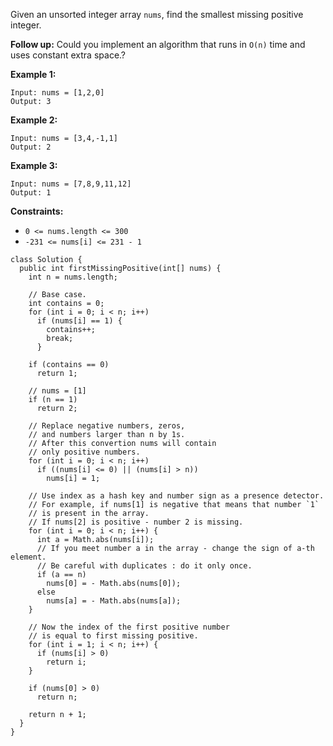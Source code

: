 Given an unsorted integer array `nums`, find the smallest missing positive integer.

**Follow up:** Could you implement an algorithm that runs in `O(n)` time and uses constant extra space.?

 

**Example 1:**

```
Input: nums = [1,2,0]
Output: 3
```

**Example 2:**

```
Input: nums = [3,4,-1,1]
Output: 2
```

**Example 3:**

```
Input: nums = [7,8,9,11,12]
Output: 1
```

 

**Constraints:**

- `0 <= nums.length <= 300`
- `-231 <= nums[i] <= 231 - 1`

```
class Solution {
  public int firstMissingPositive(int[] nums) {
    int n = nums.length;

    // Base case.
    int contains = 0;
    for (int i = 0; i < n; i++)
      if (nums[i] == 1) {
        contains++;
        break;
      }

    if (contains == 0)
      return 1;

    // nums = [1]
    if (n == 1)
      return 2;

    // Replace negative numbers, zeros,
    // and numbers larger than n by 1s.
    // After this convertion nums will contain 
    // only positive numbers.
    for (int i = 0; i < n; i++)
      if ((nums[i] <= 0) || (nums[i] > n))
        nums[i] = 1;

    // Use index as a hash key and number sign as a presence detector.
    // For example, if nums[1] is negative that means that number `1`
    // is present in the array. 
    // If nums[2] is positive - number 2 is missing.
    for (int i = 0; i < n; i++) {
      int a = Math.abs(nums[i]);
      // If you meet number a in the array - change the sign of a-th element.
      // Be careful with duplicates : do it only once.
      if (a == n)
        nums[0] = - Math.abs(nums[0]);
      else
        nums[a] = - Math.abs(nums[a]);
    }

    // Now the index of the first positive number 
    // is equal to first missing positive.
    for (int i = 1; i < n; i++) {
      if (nums[i] > 0)
        return i;
    }

    if (nums[0] > 0)
      return n;

    return n + 1;
  }
}
```

